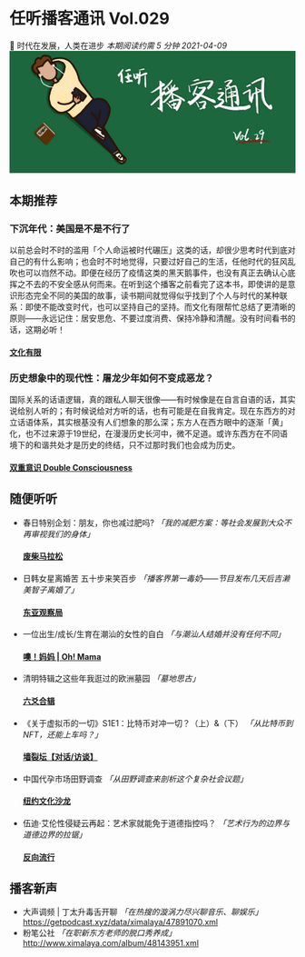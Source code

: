 # 任听播客通讯 Vol.029
💾 时代在发展，人类在进步
_本期阅读约需 5 分钟_
_2021-04-09_
![](./img/vol_029_small.png)


## 本期推荐

### 下沉年代：美国是不是不行了
以前总会时不时的滥用「个人命运被时代碾压」这类的话，却很少思考时代到底对自己的有什么影响；也会时不时地觉得，只要过好自己的生活，任他时代的狂风乱吹也可以岿然不动。即便在经历了疫情这类的黑天鹅事件，也没有真正去确认心底挥之不去的不安全感从何而来。在听到这个播客之前看完了这本书，即使讲的是意识形态完全不同的美国的故事，读书期间就觉得似乎找到了个人与时代的某种联系：即使不能改变时代，也可以坚持自己的坚持。而文化有限帮忙总结了更清晰的原则——永远记住：居安思危、不要过度消费、保持冷静和清醒。没有时间看书的话，这期必听！
#### [文化有限](https://s1.proxy.wavpub.com/weknownothing.xml)

### 历史想象中的现代性：屠龙少年如何不变成恶龙？
国际关系的话语逻辑，真的跟私人聊天很像——有时候像是在自言自语的话，其实说给别人听的；有时候说给对方听的话，也有可能是在自我肯定。现在东西方的对立话语体系，其实根基没有人们想象的那么深；东方人在西方眼中的逐渐「黄」化，也不过来源于19世纪，在漫漫历史长河中，微不足道。或许东西方在不同语境下的和谐共处才是历史的终结，只不过那时我们也会成为历史。
#### [双重意识 Double Consciousness](http://www.ximalaya.com/album/43408864.xml)


## 随便听听

* 春日特别企划：朋友，你也减过肥吗? _「我的减肥方案：等社会发展到大众不再审视我们的身体」_
  #### [废柴马拉松](http://www.ximalaya.com/album/43499748.xml)
* 日韩女星离婚苦 五十步来笑百步 _「播客界第一毒奶——节目发布几天后吉濑美智子离婚了」_
  #### [东亚观察局](https://justpodmedia.com/rss/eye-on-east-asia.xml)
* 一位出生/成长/生育在潮汕的女性的自白 _「与潮汕人结婚并没有任何不同」_
  #### [噢！妈妈 | Oh! Mama](https://feeds.buzzsprout.com/1339282.rss)
* 清明特辑之这些年我逛过的欧洲墓园  _「墓地思古」_
  #### [六爻合辑](https://getpodcast.xyz/data/ximalaya/32742850.xml)
* 《关于虚拟币的一切》S1E1：比特币对冲一切？（上）&（下） _「从比特币到NFT，还能上车吗？」_
  #### [墙裂坛【对话/访谈】](https://getpodcast.xyz/data/ximalaya/39420811.xml)
* 中国代孕市场田野调查 _「从田野调查来剖析这个复杂社会议题」_
  #### [纽约文化沙龙](https://nyshalong.com/public/rss/itunes_podcast_rss_feed.xml)
* 伍迪·艾伦性侵疑云再起：艺术家就能免于道德指控吗？ _「艺术行为的边界与道德边界的拉锯」_
  #### [反向流行](http://www.ximalaya.com/album/26684396.xml)


## 播客新声

* 大声调频 | 丁太升毒舌开聊  _「在热搜的漩涡力尽兴聊音乐、聊娱乐」_
  https://getpodcast.xyz/data/ximalaya/47891070.xml
* 粉笔公社 _「在职新东方老师的脱口秀养成」_
  http://www.ximalaya.com/album/48143951.xml
